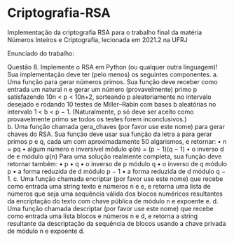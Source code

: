 # Criptografia-RSA
Implementação da criptografia RSA para o trabalho final da matéria Números Inteiros e Criptografia, lecionada em 2021.2 na UFRJ

Enunciado do trabalho: 

Questão 8. Implemente o RSA em Python (ou qualquer outra linguagem)!
Sua implementação deve ter (pelo menos) os seguintes componentes.
a. Uma função para gerar números primos. Sua função deve receber como
entrada um natural n e gerar um número (provavelmente) primo p satisfazendo
10n < p < 10n+2, sorteando p aleatoriamente no intervalo desejado e rodando
10 testes de Miller–Rabin com bases b aleatórias no intervalo 1 < b < p − 1.
(Naturalmente, p só deve ser aceito como provavelmente primo se todos os testes
forem inconclusivos.) <br />
b. Uma função chamada gera_chaves (por favor use este nome) para gerar
chaves do RSA. Sua função deve usar sua função da letra a para gerar primos
p e q, cada um com aproximadamente 50 algarismos, e retornar:
• n = pq
• algum número e inversível módulo φ(n) = (p − 1)(q − 1)
• o inverso d de e módulo φ(n)
Para uma solução realmente completa, sua função deve retornar também:
• p
• q
• o inverso de p módulo q
• o inverso de q módulo p
• a forma reduzida de d módulo p − 1
• a forma reduzida de d módulo q − 1.
c. Uma função chamada encriptar (por favor use este nome) que recebe como
entrada uma string texto e números n e e, e retorna uma lista de números que
seja uma sequência válida dos blocos numéricos resultantes da encriptação do
texto com chave pública de módulo n e expoente e.
d. Uma função chamada descriptar (por favor use este nome) que recebe
como entrada uma lista blocos e números n e d, e retorna a string resultante
da descriptação da sequência de blocos usando a chave privada de módulo n e
expoente d.
